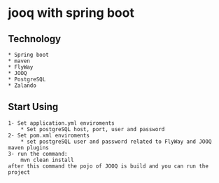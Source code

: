 # jooq with spring boot

## Technology
    * Spring boot
    * maven
    * FlyWay
    * JOOQ
    * PostgreSQL
    * Zalando

## Start Using

    1- Set application.yml enviroments
        * Set postgreSQL host, port, user and password
    2- Set pom.xml enviroments
        * set postgreSQL user and password related to FlyWay and JOOQ maven plugins
    3- run the command:
        mvn clean install
    after this command the pojo of JOOQ is build and you can run the project
